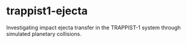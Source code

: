 # trappist1-ejecta
Investigating impact ejecta transfer in the TRAPPIST-1 system through simulated planetary collisions.
